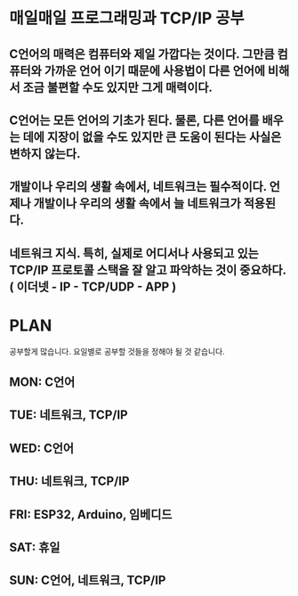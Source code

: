 # 매일매일 프로그래밍과 TCP/IP 공부
## C언어의 매력은 컴퓨터와 제일 가깝다는 것이다. 그만큼 컴퓨터와 가까운 언어 이기 때문에 사용법이 다른 언어에 비해서 조금 불편할 수도 있지만 그게 매력이다.
## C언어는 모든 언어의 기초가 된다. 물론, 다른 언어를 배우는 데에 지장이 없을 수도 있지만 큰 도움이 된다는 사실은 변하지 않는다.
## 개발이나 우리의 생활 속에서, 네트워크는 필수적이다. 언제나 개발이나 우리의 생활 속에서 늘 네트워크가 적용된다.
## 네트워크 지식. 특히, 실제로 어디서나 사용되고 있는 TCP/IP 프로토콜 스택을 잘 알고 파악하는 것이 중요하다. ( 이더넷 - IP - TCP/UDP - APP ) 

# PLAN
공부할게 많습니다. 요일별로 공부할 것들을 정해야 될 것 같습니다.
## MON: C언어
## TUE: 네트워크, TCP/IP
## WED: C언어
## THU: 네트워크, TCP/IP
## FRI: ESP32, Arduino, 임베디드
## SAT: 휴일
## SUN: C언어, 네트워크, TCP/IP
